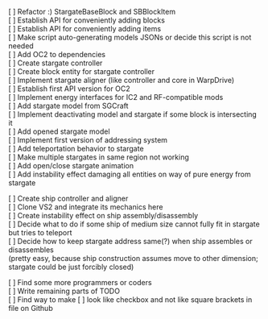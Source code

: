 [ ] Refactor :) StargateBaseBlock and SBBlockItem  
[ ] Establish API for conveniently adding blocks  
[ ] Establish API for conveniently adding items  
[ ] Make script auto-generating models JSONs or decide this script is not needed  
[ ] Add OC2 to dependencies  
[ ] Create stargate controller  
[ ] Create block entity for stargate controller  
[ ] Implement stargate aligner (like controller and core in WarpDrive)  
[ ] Establish first API version for OC2  
[ ] Implement energy interfaces for IC2 and RF-compatible mods  
[ ] Add stargate model from SGCraft  
[ ] Implement deactivating model and stargate if some block is intersecting it  
[ ] Add opened stargate model  
[ ] Implement first version of addressing system  
[ ] Add teleportation behavior to stargate  
[ ] Make multiple stargates in same region not working  
[ ] Add open/close stargate animation  
[ ] Add instability effect damaging all entities on way of pure energy from stargate  

[ ] Create ship controller and aligner  
[ ] Clone VS2 and integrate its mechanics here  
[ ] Create instability effect on ship assembly/disassembly  
[ ] Decide what to do if some ship of medium size cannot fully fit in stargate but tries to teleport  
[ ] Decide how to keep stargate address same(?) when ship assembles or disassembles  
      (pretty easy, because ship construction assumes move to other dimension; stargate could be just forcibly closed)

[ ] Find some more programmers or coders  
[ ] Write remaining parts of TODO  
[ ] Find way to make \[ \] look like checkbox and not like square brackets in file on Github
